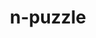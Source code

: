 ---
title: "n-puzzle"
image_url: "https://placehold.it/350x200"
description: "A program that solves any n-puzzle"
tags: ["Python", "AI"]
---